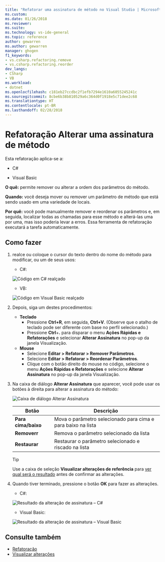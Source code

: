 ```yaml
---
title: "Refatorar uma assinatura de método no Visual Studio | Microsoft Docs"
ms.custom: 
ms.date: 01/26/2018
ms.reviewer: 
ms.suite: 
ms.technology: vs-ide-general
ms.topic: reference
author: gewarren
ms.author: gewarren
manager: ghogen
f1_keywords:
- vs.csharp.refactoring.remove
- vs.csharp.refactoring.reorder
dev_langs:
- CSharp
- VB
ms.workload:
- dotnet
ms.openlocfilehash: c181eb27ccdbc2f1efb7294e1610a6055245241c
ms.sourcegitcommit: 8cbe6b38b810529a6c364d0f1918e5c71dee2c68
ms.translationtype: HT
ms.contentlocale: pt-BR
ms.lasthandoff: 02/28/2018
---
```

# <a name="change-a-method-signature-refactoring"></a>Refatoração Alterar uma assinatura de método

Esta refatoração aplica-se a:

- C#

- Visual Basic

**O quê:** permite remover ou alterar a ordem dos parâmetros do método.

**Quando:** você deseja mover ou remover um parâmetro de método que está sendo usado em uma variedade de locais.

**Por quê:** você pode manualmente remover e reordenar os parâmetros e, em seguida, localizar todas as chamadas para esse método e alterá-las uma por uma, mas isso poderia levar a erros.  Essa ferramenta de refatoração executará a tarefa automaticamente.

## <a name="how-to"></a>Como fazer

1. realce ou coloque o cursor do texto dentro do nome do método para modificar, ou um de seus usos:

   - C#:

    ![Código em C# realçado](media/changesignature-highlight-cs.png)

   - VB:

    ![Código em Visual Basic realçado](media/changesignature-highlight-vb.png)

1. Depois, siga um destes procedimentos:

   - **Teclado**
     - Pressione **Ctrl+R**, em seguida, **Ctrl+V**.  (Observe que o atalho de teclado pode ser diferente com base no perfil selecionado.)
     - Pressione **Ctrl**+**.** para disparar o menu **Ações Rápidas e Refatorações** e selecionar **Alterar Assinatura** no pop-up da janela Visualização.
   - **Mouse**
     - Selecione **Editar > Refatorar > Remover Parâmetros**.
     - Selecione **Editar > Refatorar > Reordenar Parâmetros**.
     - Clique com o botão direito do mouse no código, selecione o menu **Ações Rápidas e Refatorações** e selecione **Alterar Assinatura** no pop-up da janela Visualização.

1. Na caixa de diálogo **Alterar Assinatura** que aparecer, você pode usar os botões à direita para alterar a assinatura do método:

   ![Caixa de diálogo Alterar Assinatura](media/changesignature-dialog-cs.png)

   | Botão | Descrição
   | ------ | ---
   | **Para cima/baixo** | Mova o parâmetro selecionado para cima e para baixo na lista
   | **Removerr**  | Remova o parâmetro selecionado da lista
   | **Restaurar** | Restaurar o parâmetro selecionado e riscado na lista

   > [!TIP]
   > Use a caixa de seleção **Visualizar alterações de referência** para [ver qual será o resultado](../../ide/preview-changes.md) antes de confirmar as alterações.

1. Quando tiver terminado, pressione o botão **OK** para fazer as alterações.

   - C#:

    ![Resultado da alteração de assinatura – C#](media/changesignature-result-cs.png)

   - Visual Basic:

    ![Resultado da alteração de assinatura – Visual Basic](media/changesignature-result-vb.png)

## <a name="see-also"></a>Consulte também

- [Refatoração](../refactoring-in-visual-studio.md)
- [Visualizar alterações](../../ide/preview-changes.md)